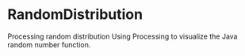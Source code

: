 # RandomDistribution
Processing random distribution
Using Processing to visualize the Java random number function.
